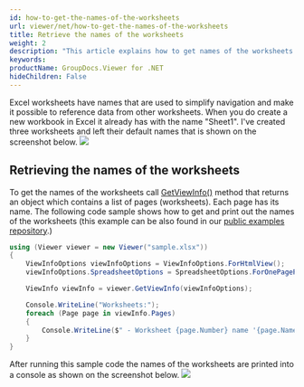 ```yaml
---
id: how-to-get-the-names-of-the-worksheets
url: viewer/net/how-to-get-the-names-of-the-worksheets
title: Retrieve the names of the worksheets
weight: 2
description: "This article explains how to get names of the worksheets from Excel files with GroupDocs.Viewer within your .NET applications."
keywords: 
productName: GroupDocs.Viewer for .NET
hideChildren: False
---
```

Excel worksheets have names that are used to simplify navigation and make it possible to reference data from other worksheets. When you do create a new workbook in Excel it already has with the name "Sheet1".
I've created three worksheets and left their default names that is shown on the screenshot below.
![](viewer/net/images/how-to-get-the-names-of-the-worksheets.png)

## Retrieving the names of the worksheets

To get the names of the worksheets call [GetViewInfo()](https://apireference.groupdocs.com/viewer/net/groupdocs.viewer/viewer/methods/getviewinfo) method that returns an object which contains a list of pages (worksheets). Each page has its name.
The following code sample shows how to get and print out the names of the worksheets (this example can be also found in our [public examples repository](https://github.com/groupdocs-viewer/GroupDocs.Viewer-for-.NET/blob/master/Examples/GroupDocs.Viewer.Examples.CSharp/AdvancedUsage/Rendering/RenderingOptionsByDocumentType/RenderingSpreadsheets/GetWorksheetsNames.cs).)

```csharp
using (Viewer viewer = new Viewer("sample.xlsx"))
{
    ViewInfoOptions viewInfoOptions = ViewInfoOptions.ForHtmlView();
    viewInfoOptions.SpreadsheetOptions = SpreadsheetOptions.ForOnePagePerSheet();

    ViewInfo viewInfo = viewer.GetViewInfo(viewInfoOptions);

    Console.WriteLine("Worksheets:");
    foreach (Page page in viewInfo.Pages)
    {
        Console.WriteLine($" - Worksheet {page.Number} name '{page.Name}'");
    }
}
```  
  
After running this sample code the names of the worksheets are printed into a console as shown on the screenshot below.
![](viewer/net/images/how-to-get-the-names-of-the-worksheets_1.png)

